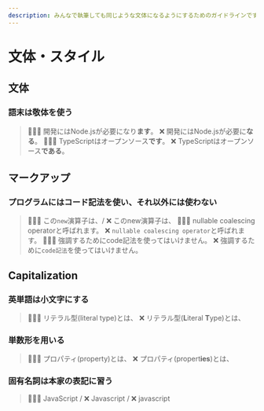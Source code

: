 ```yaml
---
description: みんなで執筆しても同じような文体になるようにするためのガイドラインです。
---
```


# 文体・スタイル

## 文体

### 語末は敬体を使う

> 🙆🏻‍♂️ 開発にはNode.jsが必要になり**ます**。
> ❌ 開発にはNode.jsが必要に**なる**。
> 🙆🏻‍♂️ TypeScriptはオープンソース**です**。
> ❌ TypeScriptはオープンソース**である**。

## マークアップ

### プログラムにはコード記法を使い、それ以外には使わない

> 🙆🏻‍♂️ この`new`演算子は、/ ❌ このnew演算子は、
> 🙆🏻‍♂️ nullable coalescing operatorと呼ばれます。
> ❌ `nullable coalescing operator`と呼ばれます。
> 🙆🏻‍♂️ 強調するためにcode記法を使ってはいけません。
> ❌ 強調するために`code記法`を使ってはいけません。

## Capitalization

### 英単語は小文字にする

> 🙆🏻‍♂️ リテラル型(literal type)とは、
> ❌ リテラル型(**L**iteral **T**ype)とは、

### 単数形を用いる

> 🙆🏻‍♂️ プロパティ(property)とは、
> ❌ プロパティ(propert**ies**)とは、

### 固有名詞は本家の表記に習う

> 🙆🏻‍♂️ JavaScript / ❌ Javascript / ❌ javascript
